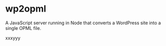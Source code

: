 wp2opml
=======

A JavaScript server running in Node that converts a WordPress site into a single OPML file. 

xxxyyy